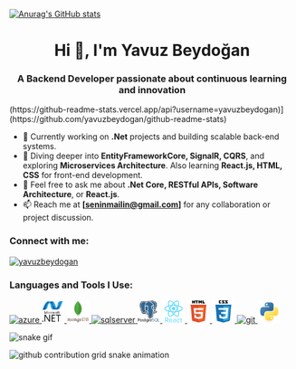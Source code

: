 [![Anurag's GitHub stats](https://github-readme-stats.vercel.app/api?username=yavuzbeydogan)](https://github.com/yavuzbeydogan/github-readme-stats)

<h1 align="center">Hi 👋, I'm Yavuz Beydoğan</h1>
<h3 align="center">A Backend Developer passionate about continuous learning and innovation</h3>
<!-- GitHub Stats -->
(https://github-readme-stats.vercel.app/api?username=yavuzbeydogan)](https://github.com/yavuzbeydogan/github-readme-stats)

- 🔭 Currently working on **.Net** projects and building scalable back-end systems.  
- 🌱 Diving deeper into **EntityFrameworkCore, SignalR, CQRS**, and exploring **Microservices Architecture**. Also learning **React.js, HTML, CSS** for front-end development.  
- 💬 Feel free to ask me about **.Net Core, RESTful APIs, Software Architecture**, or **React.js**.  
- 📫 Reach me at **[seninmailin@gmail.com]** for any collaboration or project discussion.

<h3 align="left">Connect with me:</h3>
<p align="left">
  <a href="https://www.linkedin.com/in/yavuzbeydogan/" target="_blank">
    <img align="center" src="https://raw.githubusercontent.com/rahuldkjain/github-profile-readme-generator/master/src/images/icons/Social/linked-in-alt.svg" alt="yavuzbeydogan" height="30" width="40" />
  </a>
</p>

<h3 align="left">Languages and Tools I Use:</h3>
<p align="left">
  <!-- Backend Tools -->
  <a href="https://azure.microsoft.com/" target="_blank">
    <img src="https://www.vectorlogo.zone/logos/microsoft_azure/microsoft_azure-icon.svg" width="40" height="40" alt="azure" />
  </a>
  <a href="https://dotnet.microsoft.com/" target="_blank">
    <img src="https://raw.githubusercontent.com/devicons/devicon/master/icons/dot-net/dot-net-original-wordmark.svg" width="40" height="40" alt="dotnet" />
  </a>
  <a href="https://www.mongodb.com/" target="_blank">
    <img src="https://raw.githubusercontent.com/devicons/devicon/master/icons/mongodb/mongodb-original-wordmark.svg" width="40" height="40" alt="mongodb" />
  </a>
  <a href="https://www.microsoft.com/en-us/sql-server" target="_blank">
    <img src="https://www.svgrepo.com/show/303229/microsoft-sql-server-logo.svg" width="40" height="40" alt="sqlserver" />
  </a>
  <a href="https://www.postgresql.org/" target="_blank">
    <img src="https://raw.githubusercontent.com/devicons/devicon/master/icons/postgresql/postgresql-original-wordmark.svg" width="40" height="40" alt="postgresql" />
  </a>

  <!-- Frontend Tools -->
  <a href="https://reactjs.org/" target="_blank">
    <img src="https://raw.githubusercontent.com/devicons/devicon/master/icons/react/react-original-wordmark.svg" width="40" height="40" alt="react" />
  </a>
  <a href="https://www.w3.org/html/" target="_blank">
    <img src="https://raw.githubusercontent.com/devicons/devicon/master/icons/html5/html5-original-wordmark.svg" width="40" height="40" alt="html5" />
  </a>
  <a href="https://www.w3schools.com/css/" target="_blank">
    <img src="https://raw.githubusercontent.com/devicons/devicon/master/icons/css3/css3-original-wordmark.svg" width="40" height="40" alt="css3" />
  </a>

  <!-- Other Tools -->
  <a href="https://git-scm.com/" target="_blank">
    <img src="https://www.vectorlogo.zone/logos/git-scm/git-scm-icon.svg" width="40" height="40" alt="git" />
  </a>
  <a href="https://www.python.org/" target="_blank">
    <img src="https://raw.githubusercontent.com/devicons/devicon/master/icons/python/python-original.svg" width="40" height="40" alt="python" />
  </a>
</p>



<!-- Snake Contribution Animation -->
![snake gif](https://github.com/yavuzbeydogan/yavuzbeydogan/blob/output/github-contribution-grid-snake.gif)

<picture>
  <source media="(prefers-color-scheme: dark)" srcset="https://raw.githubusercontent.com/yavuzbeydogan/yavuzbeydogan/output/github-contribution-grid-snake-dark.svg">
  <source media="(prefers-color-scheme: light)" srcset="https://raw.githubusercontent.com/yavuzbeydogan/yavuzbeydogan/output/github-contribution-grid-snake.svg">
  <img alt="github contribution grid snake animation" src="https://raw.githubusercontent.com/yavuzbeydogan/yavuzbeydogan/output/github-contribution-grid-snake.svg">
</picture>
